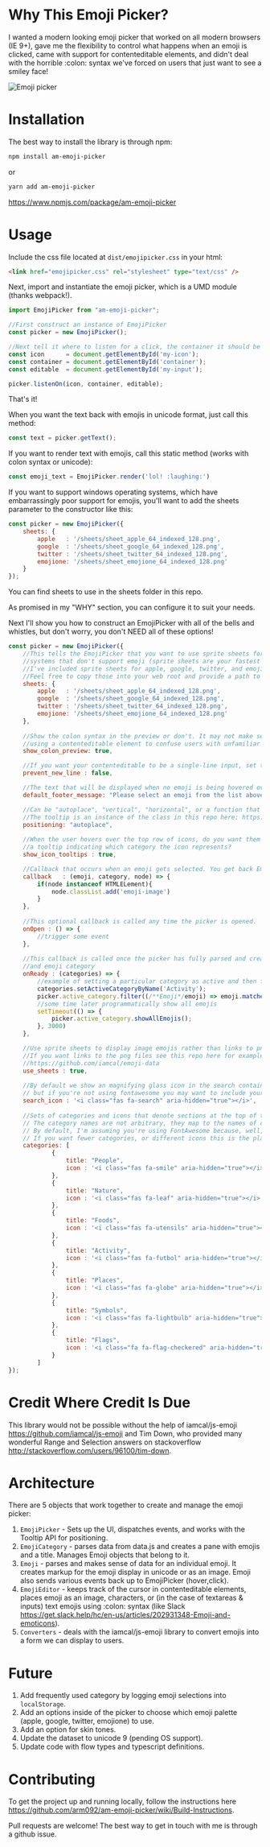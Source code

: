 # Why This Emoji Picker?

I wanted a modern looking emoji picker that worked on all modern browsers (IE 9+), gave me the flexibility to control what happens when an emoji is clicked, came with support for contenteditable elements, and didn't deal with the horrible :colon: syntax we've forced on users that just want to see a smiley face!

![Emoji picker](https://raw.githubusercontent.com/arm092/am-emoji-picker/master/examples/am-emoji-picker.png)

# Installation

The best way to install the library is through npm:

```bash
npm install am-emoji-picker
```

or

```bash
yarn add am-emoji-picker
```

https://www.npmjs.com/package/am-emoji-picker

# Usage

Include the css file located at `dist/emojipicker.css` in your html:

```html
<link href="emojipicker.css" rel="stylesheet" type="text/css" />
```

Next, import and instantiate the emoji picker, which is a UMD module (thanks webpack!).
```javascript
import EmojiPicker from "am-emoji-picker";

//First construct an instance of EmojiPicker
const picker = new EmojiPicker();

//Next tell it where to listen for a click, the container it should be appended to, and the input/textarea/contenteditable it needs to work with
const icon      = document.getElementById('my-icon');
const container = document.getElementById('container');
const editable  = document.getElementById('my-input');

picker.listenOn(icon, container, editable);
```

That's it!

When you want the text back with emojis in unicode format, just call this method:

```javascript
const text = picker.getText();
```

If you want to render text with emojis, call this static method (works with colon syntax or unicode):

```javascript
const emoji_text = EmojiPicker.render('lol! :laughing:')
```

If you want to support windows operating systems, which have embarrassingly poor support for emojis, you'll want to add the sheets parameter to the constructor like this:

```javascript
const picker = new EmojiPicker({
    sheets: {
        apple   : '/sheets/sheet_apple_64_indexed_128.png',
        google  : '/sheets/sheet_google_64_indexed_128.png',
        twitter : '/sheets/sheet_twitter_64_indexed_128.png',
        emojione: '/sheets/sheet_emojione_64_indexed_128.png'
    }
});
```

You can find sheets to use in the sheets folder in this repo.


As promised in my "WHY" section, you can configure it to suit your needs.

Next I'll show you how to construct an EmojiPicker with all of the bells and whistles, but don't worry, you don't NEED all of these options!

```javascript
const picker = new EmojiPicker({
    //This tells the EmojiPicker that you want to use sprite sheets for operating
    //systems that don't support emoji (sprite sheets are your fastest option).
    //I've included sprite sheets for apple, google, twitter, and emojione emojis in the repo.
    //Feel free to copy those into your web root and provide a path to the files in this option.
    sheets: {
        apple   : '/sheets/sheet_apple_64_indexed_128.png',
        google  : '/sheets/sheet_google_64_indexed_128.png',
        twitter : '/sheets/sheet_twitter_64_indexed_128.png',
        emojione: '/sheets/sheet_emojione_64_indexed_128.png'
    },
    
    //Show the colon syntax in the preview or don't. It may not make sense if you're
    //using a contenteditable element to confuse users with unfamiliar colon syntax
    show_colon_preview: true,

    //If you want your contenteditable to be a single-line input, set this to true
    prevent_new_line : false,

    //The text that will be displayed when no emoji is being hovered over.
    default_footer_message: "Please select an emoji from the list above",

    //Can be "autoplace", "vertical", "horizontal", or a function that takes a tooltip as an argument.
    //The tooltip is an instance of the class in this repo here: https://github.com/arm092/Tooltip-js
    positioning: "autoplace",
    
    //When the user hovers over the top row of icons, do you want them to be shown
    //a tooltip indicating which category the icon represents?
    show_icon_tooltips : true,

    //Callback that occurs when an emoji gets selected. You get back Emoji, EmojiCategory, Node
    callback   : (emoji, category, node) => {
        if(node instanceof HTMLELement){
            node.classList.add('emoji-image')
        }
    },
    
    //This optional callback is called any time the picker is opened.
    onOpen : () => {
        //trigger some event
    },
    
    //This callback is called once the picker has fully parsed and created markup for each emoji
    //and emoji category
    onReady : (categories) => {
        //example of setting a particular category as active and then filtering its contents
        categories.setActiveCategoryByName('Activity');
        picker.active_category.filter((/**Emoji*/emoji) => emoji.matchesSearchTerm(new RegExp("soccer")));
        //some time later programmatically show all emojis
        setTimeout(() => {
            picker.active_category.showAllEmojis();
        }, 3000)
    },

    //Use sprite sheets to display image emojis rather than links to png files (faster).
    //If you want links to the png files see this repo here for examples (library I'm using):
    //https://github.com/iamcal/emoji-data
    use_sheets : true,
    
    //By default we show an magnifying glass icon in the search container, 
    // but if you're not using fontawesome you may want to include your own icon.
    search_icon : '<i class="fas fa-search" aria-hidden="true"></i>',
    
    //Sets of categories and icons that denote sections at the top of the picker.
    // The category names are not arbitrary, they map to the names of categories in data.js. 
    // By default, I'm assuming you're using FontAwesome because, well, why wouldn't you?! 
    // If you want fewer categories, or different icons this is the place to configure that.
    categories: [
            {
                title: "People",
                icon : '<i class="fas fa-smile" aria-hidden="true"></i>'
            },
            {
                title: "Nature",
                icon : '<i class="fas fa-leaf" aria-hidden="true"></i>'
            },
            {
                title: "Foods",
                icon : '<i class="fas fa-utensils" aria-hidden="true"></i>'
            },
            {
                title: "Activity",
                icon : '<i class="fas fa-futbol" aria-hidden="true"></i>'
            },
            {
                title: "Places",
                icon : '<i class="fas fa-globe" aria-hidden="true"></i>'
            },
            {
                title: "Symbols",
                icon : '<i class="fas fa-lightbulb" aria-hidden="true"></i>'
            },
            {
                title: "Flags",
                icon : '<i class="fa fa-flag-checkered" aria-hidden="true"></i>'
            }
        ]
});
```

# Credit Where Credit Is Due

This library would not be possible without the help of iamcal/js-emoji https://github.com/iamcal/js-emoji and Tim Down, who provided many wonderful Range and Selection answers on stackoverflow http://stackoverflow.com/users/96100/tim-down.

# Architecture


There are 5 objects that work together to create and manage the emoji picker:

1. `EmojiPicker` - Sets up the UI, dispatches events, and works with the Tooltip API for positioning.
2. `EmojiCategory` - parses data from data.js and creates a pane with emojis and a title. Manages Emoji objects that belong to it.
3. `Emoji` - parses and makes sense of data for an individual emoji. It creates markup for the emoji display in unicode or as an image. Emoji also sends various events back up to EmojiPicker (hover,click).
4. `EmojiEditor` - keeps track of the cursor in contenteditable elements, places emoji as an image, characters, or (in the case of textareas & inputs) text emojis using :colon: syntax (like Slack https://get.slack.help/hc/en-us/articles/202931348-Emoji-and-emoticons). 
5. `Converters` - deals with the iamcal/js-emoji library to convert emojis into a form we can display to users.

# Future

1. Add frequently used category by logging emoji selections into `localStorage`.
2. Add an options inside of the picker to choose which emoji palette (apple, google, twitter, emojione) to use.
3. Add an option for skin tones.
4. Update the dataset to unicode 9 (pending OS support).
5. Update code with flow types and typescript definitions.

# Contributing

To get the project up and running locally, follow the instructions here https://github.com/arm092/am-emoji-picker/wiki/Build-Instructions.

Pull requests are welcome! The best way to get in touch with me is through a github issue.

